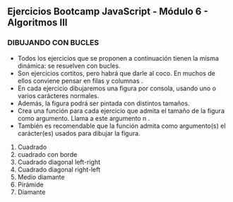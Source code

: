 ## Ejercicios Bootcamp JavaScript - Módulo 6 - Algoritmos III

### DIBUJANDO CON BUCLES

- Todos los ejercicios que se proponen a continuación tienen la misma dinámica: se resuelven con bucles.
- Son ejercicios cortitos, pero habrá que darle al coco. En muchos de ellos conviene pensar en filas y columnas .
- En cada ejercicio dibujaremos una figura por consola, usando uno o varios carácteres normales.
- Además, la figura podrá ser pintada con distintos tamaños.
- Crea una función para cada ejercicio que admita el tamaño de la figura como argumento. Llama a este argumento n .
- También es recomendable que la función admita como argumento(s) el carácter(es) usados para dibujar la figura.

1. Cuadrado
2. cuadrado con borde
3. Cuadrado diagonal left-right
4. Cuadrado diagonal right-left
5. Medio diamante
6. Pirámide
7. Diamante

